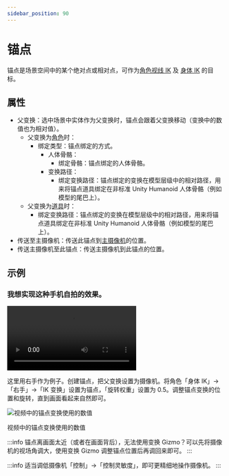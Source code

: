 ```yaml
---
sidebar_position: 90
---
```


# 锚点

锚点是场景空间中的某个绝对点或相对点，可作为[角色视线 IK](character/#look-ik) 及 [身体 IK](character/#body-ik) 的目标。

## 属性

* 父变换：选中场景中实体作为父变换时，锚点会跟着父变换移动（变换中的数值也为相对值）。
  * 父变换为[角色](character)时：
    * 绑定类型：锚点绑定的方式。
      * 人体骨骼：
        * 绑定骨骼：锚点绑定的人体骨骼。
      * 变换路径：
        * 绑定变换路径：锚点绑定的变换在模型层级中的相对路径，用来将锚点道具绑定在非标准 Unity Humanoid 人体骨骼（例如模型的尾巴上）。
  * 父变换为[道具](prop.md)时：
    * 绑定变换路径：锚点绑定的变换在模型层级中的相对路径，用来将锚点道具绑定在非标准 Unity Humanoid 人体骨骼（例如模型的尾巴上）。
* 传送至主摄像机：传送此锚点到[主摄像机](camera.md#duo-she-xiang-ji)的位置。
* 传送主摄像机至此锚点：传送主摄像机到此锚点的位置。

## 示例

### 我想实现这种手机自拍的效果。

<div className="video-box"><video controls loop src="/zh/doc-img/zh-anchor-1.mp4" /></div>

这里用右手作为例子。创建锚点，把父变换设置为摄像机。将角色「身体 IK」->「右手」->「IK 变换」设置为锚点，「旋转权重」设置为 0.5。调整锚点变换的位置和旋转，直到画面看起来自然即可。

![视频中的锚点变换使用的数值](/doc-img/zh-anchor-1.webp)
<p class="img-desc">视频中的锚点变换使用的数值</p>

:::info
锚点离画面太近（或者在画面背后），无法使用变换 Gizmo？可以先将摄像机的视场角调大，使用变换 Gizmo 调整锚点位置后再调回来即可。
:::

:::info
适当调低摄像机「控制」->「控制灵敏度」，即可更精细地操作摄像机。
:::
